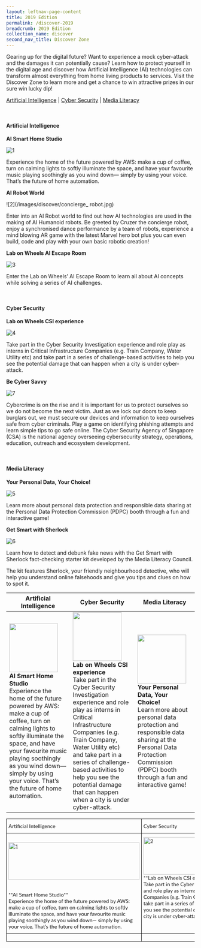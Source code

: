 ```yaml
---
layout: leftnav-page-content
title: 2019 Edition
permalink: /discover-2019
breadcrumb: 2019 Edition
collection_name: discover
second_nav_title: Discover Zone
---
```

Gearing up for the digital future? Want to experience a mock cyber-attack and the damages it can potentially cause? Learn how to protect yourself in the digital age and discover how Artificial Intelligence (AI) technologies can transform almost everything from home living products to services. Visit the Discover Zone to learn more and get a chance to win attractive prizes in our sure win lucky dip! 

[Artificial Intelligence](#1) | [Cyber Security](#2) | [Media Literacy](#3)

<a name="1"></a><br>
#### Artificial Intelligence

**AI Smart Home Studio**<br>

![1](/images/discover/discover1.jpg)

Experience the home of the future powered by AWS: make a cup of coffee, turn on calming lights to softly illuminate the space, and have your favourite music playing soothingly as you wind down— simply by using your voice. That’s the future of home automation.

**AI Robot World**<br>

![2](/images/discover/concierge_ robot.jpg)

Enter into an AI Robot world to find out how AI technologies are used in the making of AI Humanoid robots. Be greeted by Cruzer the concierge robot, enjoy a synchronised dance performance by a team of robots, experience a mind blowing AR game with the latest Marvel hero bot plus you can even build, code and play with your own basic robotic creation!

**Lab on Wheels AI Escape Room**<br>

![3](/images/discover/csi-experience.jpg)

Enter the Lab on Wheels’ AI Escape Room to learn all about AI concepts while solving a series of AI challenges.

<a name="2"></a><br>
#### Cyber Security

**Lab on Wheels CSI experience**<br>

![4](/images/discover/discover4.jpg)

Take part in the Cyber Security Investigation experience and role play as interns in Critical Infrastructure Companies (e.g. Train Company, Water Utility etc) and take part in a series of challenge-based activities to help you see the potential damage that can happen when a city is under cyber-attack.

**Be Cyber Savvy**<br>

![7](/images/discover/discover7.jpg)

Cybercrime is on the rise and it is important for us to protect ourselves so we do not become the next victim. Just as we lock our doors to keep burglars out, we must secure our devices and information to keep ourselves safe from cyber criminals. Play a game on identifying phishing attempts and learn simple tips to go safe online. The Cyber Security Agency of Singapore (CSA) is the national agency overseeing cybersecurity strategy, operations, education, outreach and ecosystem development.

<a name="3"></a><br>
#### Media Literacy

**Your Personal Data, Your Choice!**<br>

![5](/images/discover/discover5.jpg)

Learn more about personal data protection and responsible data sharing at the Personal Data Protection Commission (PDPC) booth through a fun and interactive game!

**Get Smart with Sherlock**<br>

![6](/images/discover/discover-6.jpg)

Learn how to detect and debunk fake news with the Get Smart with Sherlock fact-checking starter kit developed by the Media Literacy Council.

The kit features Sherlock, your friendly neighbourhood detective, who will help you understand online falsehoods and give you tips and clues on how to spot it.

| Artificial Intelligence | Cyber Security | Media Literacy |
| -- | -- | --|
| <img src="/images/discover/discover1.jpg" width="130" height="130" /><br>**AI Smart Home Studio**<br>Experience the home of the future powered by AWS: make a cup of coffee, turn on calming lights to softly illuminate the space, and have your favourite music playing soothingly as you wind down— simply by using your voice. That’s the future of home automation. | <img src="/images/discover/discover4.jpg" width="130" height="130" /><br>**Lab on Wheels CSI experience**<br>Take part in the Cyber Security Investigation experience and role play as interns in Critical Infrastructure Companies (e.g. Train Company, Water Utility etc) and take part in a series of challenge-based activities to help you see the potential damage that can happen when a city is under cyber-attack. | <img src="/images/discover/discover5.jpg" width="130" height="130" /><br>**Your Personal Data, Your Choice!**<br>Learn more about personal data protection and responsible data sharing at the Personal Data Protection Commission (PDPC) booth through a fun and interactive game! |

<style type="text/css">
.tg  {border-collapse:collapse;border-spacing:0;}
.tg td{font-family:Lato;font-size:14px;padding:10px 5px;border-style:solid;border-width:1px;overflow:hidden;word-break:normal;border-color:black;}
.tg th{font-family:Lato;font-size:14px;font-weight:normal;padding:10px 5px;border-style:solid;border-width:1px;overflow:hidden;word-break:normal;border-color:black;}
.tg .tg-0lax{text-align:left;vertical-align:top}
</style>
<table class="tg">
  <tr>
    <th class="tg-0lax">Artificial Intelligence</th>
    <th class="tg-0lax">Cyber Security</th>
    <th class="tg-0lax">Media Literacy</th>
  </tr>
  <tr>
    <td class="tg-0lax"><p><img src="/images/discover/discover1.jpg" alt="1" style="width:350px;height:100px;"></p><br>**AI Smart Home Studio**<br>Experience the home of the future powered by AWS: make a cup of coffee, turn on calming lights to softly illuminate the space, and have your favourite music playing soothingly as you wind down— simply by using your voice. That’s the future of home automation.</td>
    <td class="tg-0lax"><img src="/images/discover/discover4.jpg" alt="2" style="width:350px;height:100px;"><br>**Lab on Wheels CSI experience**<br>Take part in the Cyber Security Investigation experience and role play as interns in Critical Infrastructure Companies (e.g. Train Company, Water Utility etc) and take part in a series of challenge-based activities to help you see the potential damage that can happen when a city is under cyber-attack.</td>
    <td class="tg-0lax"><img src="/images/discover/discover5.jpg" alt="3" style="width:350px;height:100px;"><br>**Your Personal Data, Your Choice!**<br>Learn more about personal data protection and responsible data sharing at the Personal Data Protection Commission (PDPC) booth through a fun and interactive game!</td>
  </tr>
  <tr>
    <td class="tg-0lax"></td>
    <td class="tg-0lax"></td>
    <td class="tg-0lax"></td>
  </tr>
</table>
